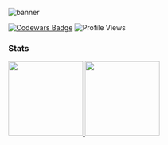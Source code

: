 ![banner](https://user-images.githubusercontent.com/52518797/112150459-e19ad580-8bbe-11eb-86a4-3dc02d489ae7.png)   

[![Codewars Badge](https://www.codewars.com/users/sampaiorafael/badges/micro)](https://www.codewars.com/users/sampaiorafael/badges/micro)
![Profile Views](https://komarev.com/ghpvc/?username=sampaiorafael&color=blue)

### Stats

<p align="justify">
  
  <a href="https://github.com/sampaiorafael/github-readme-stats">
    <img
      height="150"
      src="https://github-readme-stats.vercel.app/api?username=sampaiorafael&count_private=true&show_icons=true&custom_title=Github%20Status&show=issues&theme=radical"
    />
  </a>
  
   <a href="https://github.com/sampaiorafael/github-readme-stats">
    <img
      height="150"
      src="https://github-readme-stats.vercel.app/api/top-langs/?username=sampaiorafael&layout=compact&theme=radical" />
  </a>  
  
</p>


